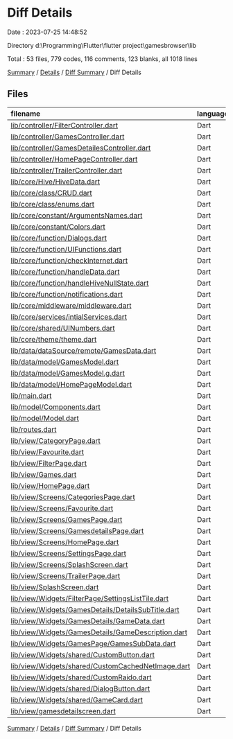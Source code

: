 # Diff Details

Date : 2023-07-25 14:48:52

Directory d:\\Programming\\Flutter\\flutter project\\gamesbrowser\\lib

Total : 53 files,  779 codes, 116 comments, 123 blanks, all 1018 lines

[Summary](results.md) / [Details](details.md) / [Diff Summary](diff.md) / Diff Details

## Files
| filename | language | code | comment | blank | total |
| :--- | :--- | ---: | ---: | ---: | ---: |
| [lib/controller/FilterController.dart](/lib/controller/FilterController.dart) | Dart | -24 | 0 | -2 | -26 |
| [lib/controller/GamesController.dart](/lib/controller/GamesController.dart) | Dart | -29 | 61 | 4 | 36 |
| [lib/controller/GamesDetailesController.dart](/lib/controller/GamesDetailesController.dart) | Dart | -56 | 0 | 6 | -50 |
| [lib/controller/HomePageController.dart](/lib/controller/HomePageController.dart) | Dart | 164 | 0 | 12 | 176 |
| [lib/controller/TrailerController.dart](/lib/controller/TrailerController.dart) | Dart | 33 | 0 | 4 | 37 |
| [lib/core/Hive/HiveData.dart](/lib/core/Hive/HiveData.dart) | Dart | 10 | 0 | 2 | 12 |
| [lib/core/class/CRUD.dart](/lib/core/class/CRUD.dart) | Dart | 34 | 27 | 8 | 69 |
| [lib/core/class/enums.dart](/lib/core/class/enums.dart) | Dart | 8 | 0 | 1 | 9 |
| [lib/core/constant/ArgumentsNames.dart](/lib/core/constant/ArgumentsNames.dart) | Dart | 16 | 0 | 1 | 17 |
| [lib/core/constant/Colors.dart](/lib/core/constant/Colors.dart) | Dart | 26 | 1 | 3 | 30 |
| [lib/core/function/Dialogs.dart](/lib/core/function/Dialogs.dart) | Dart | 189 | 0 | 7 | 196 |
| [lib/core/function/UIFunctions.dart](/lib/core/function/UIFunctions.dart) | Dart | 9 | 0 | 2 | 11 |
| [lib/core/function/checkInternet.dart](/lib/core/function/checkInternet.dart) | Dart | 11 | 0 | 2 | 13 |
| [lib/core/function/handleData.dart](/lib/core/function/handleData.dart) | Dart | 8 | 0 | 2 | 10 |
| [lib/core/function/handleHiveNullState.dart](/lib/core/function/handleHiveNullState.dart) | Dart | 10 | 0 | 2 | 12 |
| [lib/core/function/notifications.dart](/lib/core/function/notifications.dart) | Dart | 0 | 19 | 3 | 22 |
| [lib/core/middleware/middleware.dart](/lib/core/middleware/middleware.dart) | Dart | 20 | 0 | 3 | 23 |
| [lib/core/services/intialServices.dart](/lib/core/services/intialServices.dart) | Dart | 18 | 0 | 7 | 25 |
| [lib/core/shared/UINumbers.dart](/lib/core/shared/UINumbers.dart) | Dart | 5 | 0 | 2 | 7 |
| [lib/core/theme/theme.dart](/lib/core/theme/theme.dart) | Dart | 21 | 0 | 3 | 24 |
| [lib/data/dataSource/remote/GamesData.dart](/lib/data/dataSource/remote/GamesData.dart) | Dart | 9 | 0 | 3 | 12 |
| [lib/data/model/GamesModel.dart](/lib/data/model/GamesModel.dart) | Dart | 97 | 0 | 6 | 103 |
| [lib/data/model/GamesModel.g.dart](/lib/data/model/GamesModel.g.dart) | Dart | 78 | 4 | 8 | 90 |
| [lib/data/model/HomePageModel.dart](/lib/data/model/HomePageModel.dart) | Dart | 8 | 0 | 1 | 9 |
| [lib/main.dart](/lib/main.dart) | Dart | 4 | 0 | 1 | 5 |
| [lib/model/Components.dart](/lib/model/Components.dart) | Dart | -14 | 0 | -2 | -16 |
| [lib/model/Model.dart](/lib/model/Model.dart) | Dart | -57 | 0 | -5 | -62 |
| [lib/routes.dart](/lib/routes.dart) | Dart | 53 | 0 | 3 | 56 |
| [lib/view/CategoryPage.dart](/lib/view/CategoryPage.dart) | Dart | -57 | 0 | -5 | -62 |
| [lib/view/Favourite.dart](/lib/view/Favourite.dart) | Dart | -101 | 0 | -3 | -104 |
| [lib/view/FilterPage.dart](/lib/view/FilterPage.dart) | Dart | -51 | 0 | -2 | -53 |
| [lib/view/Games.dart](/lib/view/Games.dart) | Dart | -211 | -1 | -4 | -216 |
| [lib/view/HomePage.dart](/lib/view/HomePage.dart) | Dart | -64 | 0 | -2 | -66 |
| [lib/view/Screens/CategoriesPage.dart](/lib/view/Screens/CategoriesPage.dart) | Dart | 55 | 0 | 4 | 59 |
| [lib/view/Screens/Favourite.dart](/lib/view/Screens/Favourite.dart) | Dart | 29 | 0 | 3 | 32 |
| [lib/view/Screens/GamesPage.dart](/lib/view/Screens/GamesPage.dart) | Dart | 35 | 0 | 4 | 39 |
| [lib/view/Screens/GamesdetailsPage.dart](/lib/view/Screens/GamesdetailsPage.dart) | Dart | 67 | 0 | 3 | 70 |
| [lib/view/Screens/HomePage.dart](/lib/view/Screens/HomePage.dart) | Dart | 39 | 0 | 3 | 42 |
| [lib/view/Screens/SettingsPage.dart](/lib/view/Screens/SettingsPage.dart) | Dart | 76 | 0 | 4 | 80 |
| [lib/view/Screens/SplashScreen.dart](/lib/view/Screens/SplashScreen.dart) | Dart | 31 | 0 | 3 | 34 |
| [lib/view/Screens/TrailerPage.dart](/lib/view/Screens/TrailerPage.dart) | Dart | 44 | 0 | 3 | 47 |
| [lib/view/SplashScreen.dart](/lib/view/SplashScreen.dart) | Dart | -32 | 0 | -3 | -35 |
| [lib/view/Widgets/FilterPage/SettingsListTile.dart](/lib/view/Widgets/FilterPage/SettingsListTile.dart) | Dart | 39 | 0 | 2 | 41 |
| [lib/view/Widgets/GamesDetails/DetailsSubTitle.dart](/lib/view/Widgets/GamesDetails/DetailsSubTitle.dart) | Dart | 26 | 0 | 2 | 28 |
| [lib/view/Widgets/GamesDetails/GameData.dart](/lib/view/Widgets/GamesDetails/GameData.dart) | Dart | 50 | 0 | 3 | 53 |
| [lib/view/Widgets/GamesDetails/GameDescription.dart](/lib/view/Widgets/GamesDetails/GameDescription.dart) | Dart | 59 | 0 | 3 | 62 |
| [lib/view/Widgets/GamesPage/GamesSubData.dart](/lib/view/Widgets/GamesPage/GamesSubData.dart) | Dart | 27 | 0 | 2 | 29 |
| [lib/view/Widgets/shared/CustomButton.dart](/lib/view/Widgets/shared/CustomButton.dart) | Dart | 29 | 0 | 3 | 32 |
| [lib/view/Widgets/shared/CustomCachedNetImage.dart](/lib/view/Widgets/shared/CustomCachedNetImage.dart) | Dart | 115 | 6 | 7 | 128 |
| [lib/view/Widgets/shared/CustomRaido.dart](/lib/view/Widgets/shared/CustomRaido.dart) | Dart | 26 | 0 | 3 | 29 |
| [lib/view/Widgets/shared/DialogButton.dart](/lib/view/Widgets/shared/DialogButton.dart) | Dart | 43 | 0 | 2 | 45 |
| [lib/view/Widgets/shared/GameCard.dart](/lib/view/Widgets/shared/GameCard.dart) | Dart | 84 | 0 | 4 | 88 |
| [lib/view/gamesdetailscreen.dart](/lib/view/gamesdetailscreen.dart) | Dart | -230 | -1 | -3 | -234 |

[Summary](results.md) / [Details](details.md) / [Diff Summary](diff.md) / Diff Details